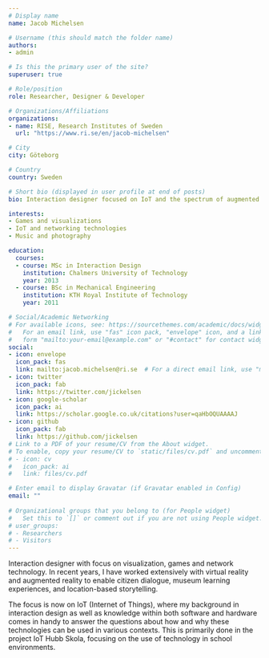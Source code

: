 ```yaml
---
# Display name
name: Jacob Michelsen

# Username (this should match the folder name)
authors:
- admin

# Is this the primary user of the site?
superuser: true

# Role/position
role: Researcher, Designer & Developer

# Organizations/Affiliations
organizations:
- name: RISE, Research Institutes of Sweden
  url: "https://www.ri.se/en/jacob-michelsen"

# City
city: Göteborg

# Country
country: Sweden

# Short bio (displayed in user profile at end of posts)
bio: Interaction designer focused on IoT and the spectrum of augmented and virtual reality. Has sent things into space.

interests:
- Games and visualizations
- IoT and networking technologies
- Music and photography

education:
  courses:
  - course: MSc in Interaction Design
    institution: Chalmers University of Technology
    year: 2013
  - course: BSc in Mechanical Engineering
    institution: KTH Royal Institute of Technology
    year: 2011

# Social/Academic Networking
# For available icons, see: https://sourcethemes.com/academic/docs/widgets/#icons
#   For an email link, use "fas" icon pack, "envelope" icon, and a link in the
#   form "mailto:your-email@example.com" or "#contact" for contact widget.
social:
- icon: envelope
  icon_pack: fas
  link: mailto:jacob.michelsen@ri.se  # For a direct email link, use "mailto:test@example.org".
- icon: twitter
  icon_pack: fab
  link: https://twitter.com/jickelsen
- icon: google-scholar
  icon_pack: ai
  link: https://scholar.google.co.uk/citations?user=qaHbOQUAAAAJ
- icon: github
  icon_pack: fab
  link: https://github.com/jickelsen
# Link to a PDF of your resume/CV from the About widget.
# To enable, copy your resume/CV to `static/files/cv.pdf` and uncomment the lines below.  
# - icon: cv
#   icon_pack: ai
#   link: files/cv.pdf

# Enter email to display Gravatar (if Gravatar enabled in Config)
email: ""
  
# Organizational groups that you belong to (for People widget)
#   Set this to `[]` or comment out if you are not using People widget.  
# user_groups:
# - Researchers
# - Visitors
---
```


Interaction designer with focus on visualization, games and network technology. In recent years, I have worked extensively with virtual reality and augmented reality to enable citizen dialogue, museum learning experiences, and location-based storytelling.

The focus is now on IoT (Internet of Things), where my background in interaction design as well as knowledge within both software and hardware comes in handy to answer the questions about how and why these technologies can be used in various contexts. This is primarily done in the project IoT Hubb Skola, focusing on the use of technology in school environments.
